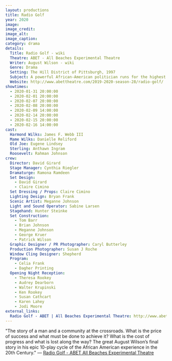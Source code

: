 ```yaml
---
layout: productions
title: Radio Golf
year: 2020
image:
image_credit:
image_alt:
image_caption:
category: drama
details:
  Title: Radio Golf - wiki
  Theatre: ABET - All Beaches Experimental Theatre
  Writer: August Wilson - wiki
  Genre: Drama
  Setting: The Hill District of Pittsburgh, 1997
  Subject: A powerful African-American politician runs for the highest office of his career
  Website: http://www.abettheatre.com/2019-2020-season-28/radio-golf/
showtimes: 
  - 2020-01-31 20:00:00
  - 2020-02-01 20:00:00
  - 2020-02-07 20:00:00
  - 2020-02-08 20:00:00
  - 2020-02-09 14:00:00
  - 2020-02-14 20:00:00
  - 2020-02-15 20:00:00
  - 2020-02-16 14:00:00
cast:
  Harmond Wilks: James F. Webb III
  Mame Wilks: Danielle Reliford
  Old Joe: Eugene Lindsey
  Sterling: Anthawn Ingram
  Roosevelt: Rahman Johnson
crew:
  Director: David Girard
  Stage Manager: Cynthia Riegler
  Dramaturge: Ramona Ramdeen
  Set Design: 
    - David Girard
    - Claire Cimino
  Set Dressing / Props: Claire Cimino
  Lighting Design: Bryan Frank
  Scenic Artist: Meganne Johnson
  Light and Sound Operator: Sabine Larsen
  Stagehand: Hunter Steinke
  Set Construction: 
    - Tom Barr
    - Brian Johnson
    - Meganne Johnson
    - George Kruer
    - Patrick Wilson
  Graphic Designer / PR Photographer: Caryl Butterley
  Production Photographer: Susan J Roche
  Window Cling Designer: Shepherd
  Program: 
    - Celia Frank
    - Dagher Printing
  Opening Night Reception: 
    - Theresa Rookey
    - Audrey Dearborn
    - Walter Krupinski
    - Ken Rookey
    - Susan Cathcart
    - Karen Lahey
    - Jodi Moore
external_links:
  Radio Golf - ABET | All Beaches Experimental Theatre: http://www.abettheatre.com/2019-2020-season-28/radio-golf/
---
```


"The story of a man and a community at the crossroads. What is the price of success and what must be done to achieve it? What is the cost of progress and what is lost along the way? The great August Wilson’s final story in his epic 10-play cycle of the African American experience in the 20th Century." — [Radio Golf - ABET All Beaches Experimental Theatre](https://www.abettheatre.com/2019-2020-season-28/radio-golf/)
